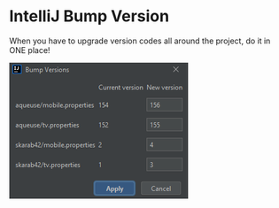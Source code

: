# IntelliJ Bump Version

When you have to upgrade version codes all around the project, do it in ONE place!

![Apply versions screenshot](art/apply-versions.png)
